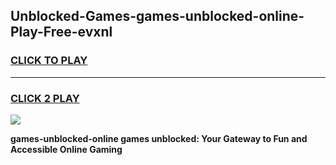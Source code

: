 
## Unblocked-Games-games-unblocked-online-Play-Free-evxnl
<h3>
<a href="https://premium76.site?title=games-unblocked-online&ref=21A">CLICK TO PLAY</a></h3>
<hr>

<h3>
<a href="https://premium76.site?title=games-unblocked-online&ref=21A">CLICK 2 PLAY</a>
  
</h3>

<a href="https://premium76.site?title=games-unblocked-online&ref=21A"><img src="https://clearcache.store/games.png"></a>


**games-unblocked-online games unblocked: Your Gateway to Fun and Accessible Online Gaming**
